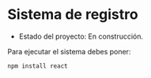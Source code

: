 <h1> Sistema de registro </h1>

- Estado del proyecto: En construcción.

Para ejecutar el sistema debes poner:

```npm install react```  
